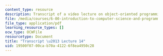 ```yaml
---
content_type: resource
description: Transcript of a video lecture on object-oriented programming.
file: /media/courses/6-00-introduction-to-computer-science-and-programming-fall-2008/19500f0700cab70a41226f8ea4950c28_6-00F08-L14.pdf
file_type: application/pdf
learning_resource_types: []
ocw_type: OCWFile
resourcetype: Document
title: "Transcript \u2013 Lecture 14"
uid: 19500f07-00ca-b70a-4122-6f8ea4950c28
---
```

